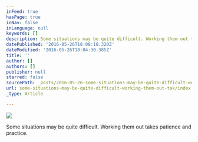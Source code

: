 ```yaml
---
inFeed: true
hasPage: true
inNav: false
inLanguage: null
keywords: []
description: Some situations may be quite difficult. Working them out takes patience and practice.
datePublished: '2016-05-26T18:08:18.320Z'
dateModified: '2016-05-26T18:04:30.385Z'
title: ''
author: []
authors: []
publisher: null
starred: false
sourcePath: _posts/2016-05-26-some-situations-may-be-quite-difficult-working-them-out-tak.md
url: some-situations-may-be-quite-difficult-working-them-out-tak/index.html
_type: Article

---
```

![](https://the-grid-user-content.s3-us-west-2.amazonaws.com/0f73b9ba-ea52-4978-8996-259735679be1.jpg)

Some situations may be quite difficult. Working them out takes patience and practice.